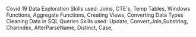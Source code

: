 Covid 19 Data Exploration
Skills used: Joins, CTE's, Temp Tables, Windows Functions, Aggregate Functions, Creating Views, Converting Data Types
Cleaning Data in SQL Queries
Skills used: Update, Convert,Join,Substring, Charindex, AlterParseName, Distinct, Case, 

